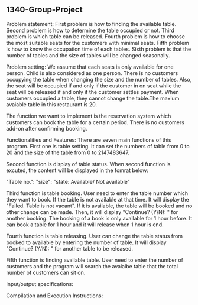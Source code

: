 ## 1340-Group-Project

Problem statement:
First problem is how to finding the available table. Second problem is how to determine the table occupied or not. Third problem is which table can be released. Fourth problem is how to choose the most suitable seats for the customers with minimal seats. Fifth problem is how to know the occupation time of each tables. Sixth problem is that the number of tables and the size of tables will be changed seasonally. 

Problem setting:
We assume that each seats is only available for one person. Child is also considered as one person. There is no customers occupying the table when changing the size and the number of tables. Also, the seat will be occupied if and only if the customer in on seat while the seat will be released if and only if the customer settles payment. When customers occupied a table, they cannot change the table.The maxium avaiable table in this restaurant is 20.

The function we want to implement is the reservation system which customers can book the table for a certain period. There is no customers add-on after confirming booking.

Functionalities and Features:
There are seven main functions of this program. First one is table setting. It can set the numbers of table from 0 to 20 and the size of the table from 0 to 2147483647.

Second function is display of table status. When second function is excuted, the content will be displayed in the fomrat below:

"Table no.": "size": "state: Available/ Not available"

Third function is table booking. User need to enter the table number which they want to book. If the table is not available at that time. It will display the "Failed. Table is not vacant". If it is available, the table will be booked and no other change can be made. Then, it will display "Continue? (Y/N): " for another booking. The booking of a book is only available for 1 hour before. It can book a table for 1 hour and it will release when 1 hour is end.

Fourth function is table releasing. User can change the table status from booked to available by entering the number of table. It will display "Continue? (Y/N): " for another table to be released.

Fifth function is finding available table. User need to enter the number of customers and the program will search the avaialbe table that the total number of customers can sit on.

Input/output specifications:

Compilation and Execution Instructions:

